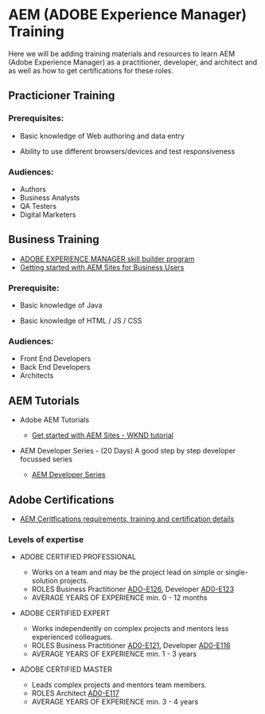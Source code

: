 # AEM (ADOBE Experience Manager) Training

Here we will be adding training materials and resources to learn AEM (Adobe Experience Manager) as a practitioner, developer, and architect and as well as how to get certifications for these roles.


## Practicioner Training 

### Prerequisites:

- Basic knowledge of Web authoring and data entry

-  Ability to use different browsers/devices and test responsiveness


### Audiences:
 - Authors
 - Business Analysts
 - QA Testers
 - Digital Marketers

## Business Training 
-  [ADOBE EXPERIENCE MANAGER skill builder program](https://express.adobe.com/page/CPcBCmlE8drTr/)
-  [Getting started with AEM Sites for Business Users](https://experienceleague.adobe.com/?recommended=ExperienceManager-U-1-2020.1.sites)
### Prerequisite:

-  Basic knowledge of Java

-  Basic knowledge of HTML / JS / CSS

### Audiences:
 - Front End Developers
 - Back End Developers
 - Architects

## AEM Tutorials

-   Adobe AEM Tutorials
    - [Get started with AEM Sites - WKND tutorial](https://experienceleague.adobe.com/docs/experience-manager-learn/getting-started-wknd-tutorial-develop/overview.html?lang=en)

-   AEM Developer Series - (20 Days) A good step by step developer focussed series 
    - [AEM Developer Series](https://redquark.org/aem/day-00-aem-developer-series/)


## Adobe Certifications

-  [AEM Ceritfications requirements, training and certification details](https://solutionpartners.adobe.com/solution-partners/training_and_certification/certification.html#)

###  Levels of expertise
- ADOBE CERTIFIED PROFESSIONAL
    - Works on a team and may be the project lead on simple or single-solution projects.
    - ROLES
        Business Practitioner [ADO-E126](https://spark.adobe.com/page/DEXF9MMfGc74P/), Developer [AD0-E123](https://spark.adobe.com/page/wmEF6wQ6rjrQX/)
    - AVERAGE YEARS OF EXPERIENCE
        min. 0 - 12 months

- ADOBE CERTIFIED EXPERT
    - Works independently on complex projects and mentors less experienced colleagues.
    - ROLES
        Business Practitioner [AD0-E121](https://spark.adobe.com/page/Ia3jvJT1SkdaX/), Developer [AD0-E116](https://spark.adobe.com/page/IN3bRhRJDvqCc/)
    - AVERAGE YEARS OF EXPERIENCE
        min. 1 - 3 years

- ADOBE CERTIFIED MASTER
    - Leads complex projects and mentors team members.
    - ROLES
        Architect [AD0-E117](https://spark.adobe.com/page/O8ouF761akUN6/)
    - AVERAGE YEARS OF EXPERIENCE
        min. 3 - 4 years
